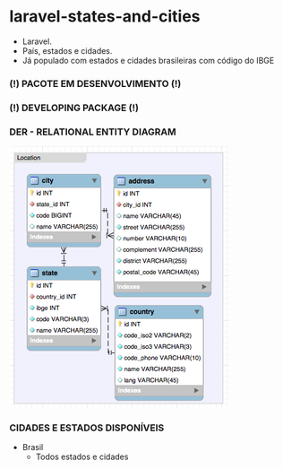 # laravel-states-and-cities

- Laravel.
- País, estados e cidades. 
- Já populado com estados e cidades brasileiras com código do IBGE

### (!) PACOTE EM DESENVOLVIMENTO (!)
### (!) DEVELOPING PACKAGE (!)

### DER - RELATIONAL ENTITY DIAGRAM
![Image of Blit Softwares](./assets/der.png)

### CIDADES E ESTADOS DISPONÍVEIS
* Brasil
    * Todos estados e cidades

